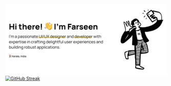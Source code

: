 <img src="./assests/Head.svg">

<div align="left">
  <a href="https://git.io/streak-stats"><img src="https://streak-stats.demolab.com?user=muhdfarseen&hide_border=true" alt="GitHub Streak" /></a>
</div>


